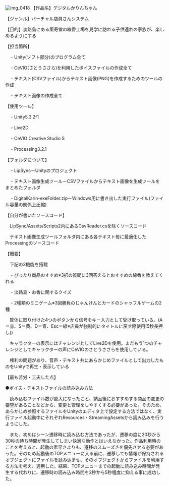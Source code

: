 ![img_0418](https://cloud.githubusercontent.com/assets/17020011/25613994/26f08742-2f6b-11e7-9659-699e7fb1a87a.JPG)
【作品名】デジタルかりんちゃん

【ジャンル】バーチャル店員さんシステム

【目的】淡路島にある薫寿堂の線香工場を見学に訪れる子供連れの家族が、楽しめるようにする

【担当箇所】

　・Unity(ソフト部分)のプログラム全て

　・CeVIO(さとうささら)を利用したボイスファイルの作成全て

　・テキスト(CSVファイル)からテキスト画像(PNG)を作成するためのツールの作成

　・テキスト画像の作成全て

【使用ツール】

　・Unity5.3.2f1
 
　・Live2D
 
　・CeVIO Creative Studio S
 
　・Processing3.2.1
 
 【フォルダについて】
 
　・LipSync－Unityのプロジェクト
 
　・テキスト画像生成ツール－CSVファイルからテキスト画像を生成ツールをまとめたフォルダ
 
　・DigitalKarin-exeFolder.zip－Windows用に書き出した実行ファイル(ファイル容量の関係上圧縮)

 
【自分が書いたソースコード】

　LipSync/Assets/Scripts2内にあるCsvReader.csを除くソースコード

　テキスト画像生成ツールフォルダ内にある各テキスト毎に最適化したProcessingのソースコード

【概要】

　下記の3機能を搭載
 
　・ぴったり商品おすすめ※3択の質問に3回答えるとおすすめの線香を教えてくれる
 
　・淡路島・お香に関するクイズ

　・2種類のミニゲーム※3回勝負のじゃんけんとカードのシャッフルゲームの2種

　筐体に取り付けた4つのボタンから信号をキー入力として受け取っている。(A＝赤、S＝黄、D＝青、Esc＝緑※店員が強制的にタイトルに戻す際使用(5秒長押し))
 
　キャラクターの表示にはチャレンジとしてLive2Dを使用。またもう1つのチャレンジとしてキャラクターの声にCeVIOのさとうささらを使用している。
 
　権利の問題があり、音声・テキスト共にあらかじめファイルとして出力したものをUnityで再生・表示している
 
【最も苦労・工夫した点】

●ボイス・テキストファイルの読み込み方法

　読み込むファイル数が膨大になったこと、納品後におすすめする商品の変更の要望があることなどから、変更と管理をしやすくする必要があった。そのため、あらかじめ参照するファイルをUnityのエディタ上で設定する方法ではなく、実行ファイル起動中にそれぞれResources・StreamingAssetsから読み込みを行うようにした。

　また、初めはシーン遷移時に読み込む方法であったが、遷移の度に20秒から30秒の待ち時間が発生してしまい快適な動作とはいえなかった。作品利用時のことを考えると、起動の素早さよりも、遷移のスムーズさを優先させる必要があった。そのため起動後のTOPメニューに入る前に、遷移しても情報が保持されるオブジェクトにファイルを読み込ませ、そのオブジェクトからファイルを利用する方法を考え、適用した。結果、TOPメニューまでの起動に読み込み時間が発生する代わりに、遷移時の読み込み時間を2秒から5秒程度に抑える事に成功した。
